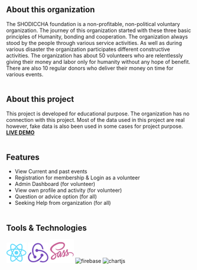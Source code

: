 ## About this organization
The SHODICCHA foundation is a non-profitable, non-political voluntary organization. The journey of this organization started with these three basic principles of Humanity, bonding and cooperation. The organization always stood by the people through various service activities. As well as during various disaster the organization participates different constructive activities. The organization has about 50 volunteers who are relentlessly giving their money and labor only for humanity without any hope of benefit.  There are also 10 regular donors who deliver their money on time for various events.
<br/><br/>

## About this project
This project is developed for educational purpose. The organization has no connection with this project. Most of the data used in this project are real however, fake data is also been used in some cases for project purpose.\
**[LIVE DEMO](https://shod-iccha.web.app/)**
<br/></br>

## Features
-	View Current and past events
-	Registration for membership & Login as a volunteer
-	Admin Dashboard (for volunteer)
-	View own profile and activity (for volunteer)
-	Question or advice option (for all)
-	Seeking Help from organization (for all)
<br/><br/>

## Tools & Technologies
<p>
<img src="https://raw.githubusercontent.com/devicons/devicon/master/icons/react/react-original.svg" alt="react" height="55"/>
<img src="https://raw.githubusercontent.com/devicons/devicon/master/icons/redux/redux-original.svg" alt="redux" height="55"/>
<img src="https://raw.githubusercontent.com/devicons/devicon/master/icons/sass/sass-original.svg" alt="redux" height="65"/>
<img src="https://www.vectorlogo.zone/logos/firebase/firebase-icon.svg" alt="firebase" width="65" height="55"/>
<img src="https://www.chartjs.org/img/chartjs-logo.svg" alt="chartjs" height="65" />
</p>